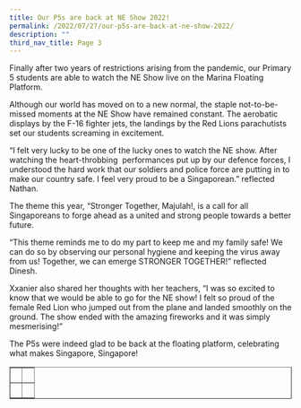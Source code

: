 ```yaml
---
title: Our P5s are back at NE Show 2022!
permalink: /2022/07/27/our-p5s-are-back-at-ne-show-2022/
description: ""
third_nav_title: Page 3
---
```

<p>Finally after two years of restrictions arising from the pandemic, our Primary 5 students are able to watch the NE Show live on the Marina Floating Platform.&nbsp;</p>
<p>Although our world has moved on to a new normal, the staple not-to-be-missed moments at the NE Show have remained constant. The aerobatic displays by the F-16 fighter jets, the landings by the Red Lions parachutists set our students screaming in excitement.</p>
<p>&ldquo;I felt very lucky to be one of the lucky ones to watch the NE show. After watching the heart-throbbing &nbsp;performances put up by our defence forces, I understood the hard work that our soldiers and police force are putting in to make our country safe. I feel very proud to be a Singaporean.&rdquo; reflected Nathan.</p>
<p>The theme this year, &ldquo;Stronger Together, Majulah!, is a call for all Singaporeans to forge ahead as a united and strong people towards a better future.</p>
<p>&ldquo;This theme reminds me to do my part to keep me and my family safe! We can do so by observing our personal hygiene and keeping the virus away from us! Together, we can emerge STRONGER TOGETHER!&rdquo; reflected Dinesh.</p>
<p>Xxanier also shared her thoughts with her teachers, &ldquo;I was so excited to know that we would be able to go for the NE show! I felt so proud of the female Red Lion who jumped out from the plane and landed smoothly on the ground. The show ended with the amazing fireworks and it was simply mesmerising!&rdquo;</p>
<p>The P5s were indeed glad to be back at the floating platform, celebrating what makes Singapore, Singapore!</p>
<table style="border-collapse: collapse; width: 100%;" border="1">
<tbody>
<tr>
<td style="width: 50%;">&nbsp;</td>
<td style="width: 50%;">&nbsp;</td>
</tr>
<tr>
<td style="width: 50%;">&nbsp;</td>
<td style="width: 50%;">&nbsp;</td>
</tr>
</tbody>
</table>